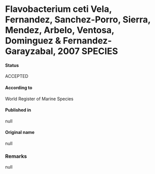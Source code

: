 Flavobacterium ceti Vela, Fernandez, Sanchez-Porro, Sierra, Mendez, Arbelo, Ventosa, Dominguez & Fernandez-Garayzabal, 2007 SPECIES
=======

#### Status
ACCEPTED

#### According to
World Register of Marine Species

#### Published in
null

#### Original name
null

### Remarks
null